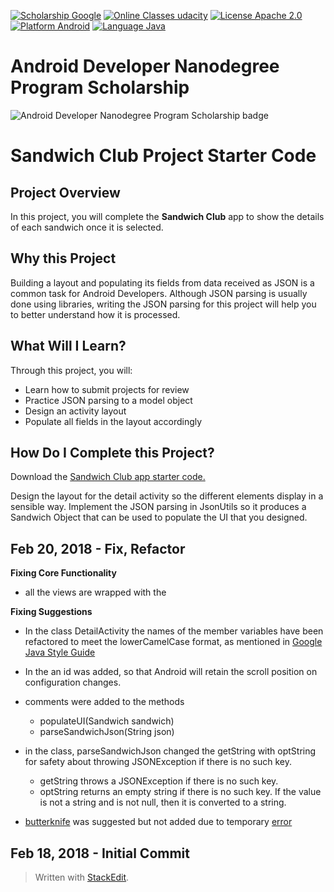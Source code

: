 ﻿[![Scholarship Google](https://img.shields.io/badge/scholarship-Google-brightgreen.svg)](https://www.google.com) [![Online Classes udacity](https://img.shields.io/badge/online%20classes-Udacity-ff69b4.svg)](https://www.udacity.com) [![License Apache 2.0](https://img.shields.io/badge/license-Apache%202.0-green.svg)](https://github.com/fjoglar/android-dev-challenge/blob/master/LICENSE.txt) [![Platform Android](https://img.shields.io/badge/platform-Android-blue.svg)](https://www.android.com) [![Language Java](https://img.shields.io/badge/language-Java-orange.svg)](https://www.java.com)

# Android Developer Nanodegree Program Scholarship

![Android Developer Nanodegree Program Scholarship badge](https://raw.githubusercontent.com/kalxasath/Sandwich-Club/master/assets/android-dev-challenge-badge.png)


# Sandwich Club Project Starter Code

## Project Overview
In this project, you will complete the **Sandwich Club** app to
show the details of each sandwich once it is selected.

## Why this Project

Building a layout and populating its fields from data received as JSON
is a common task for Android Developers. Although JSON parsing is usually
done using libraries, writing the JSON parsing for  this project will
help you to better understand how it is processed.

## What Will I Learn?
Through this project, you will:
- Learn how to submit projects for review
- Practice JSON parsing to a model object
- Design an activity layout
- Populate all fields in the layout accordingly

## How Do I Complete this Project?
Download the [Sandwich Club app starter code.](https://github.com/udacity/sandwich-club-starter-code)

Design the layout for the detail activity so the different elements
display in a sensible way. Implement the JSON parsing in JsonUtils so it
produces a Sandwich Object that can be used to populate the UI that you designed.

## Feb 20, 2018 - Fix, Refactor
**Fixing Core Functionality**
- all the views are wrapped with the <ScrollView>

**Fixing Suggestions**
- In the class DetailActivity the names of the member variables have been refactored to meet the lowerCamelCase format, as mentioned in [Google Java Style Guide](https://google.github.io/styleguide/javaguide.html)

- In the <ScrollView> an id was added, so that Android will retain the scroll position on configuration changes.

- comments were added to the methods
  * populateUI(Sandwich sandwich)
  * parseSandwichJson(String json)

- in the class, parseSandwichJson changed the getString with optString for safety about throwing JSONException if there is no such key.
  * getString throws a JSONException if there is no such key.
  * optString returns an empty string if there is no such key. If the value is not a string and is not null, then it is converted to a string.

- [butterknife](http://jakewharton.github.io/butterknife/) was suggested but not added due to temporary [error](https://github.com/JakeWharton/butterknife/issues/1130)

## Feb 18, 2018 - Initial Commit

> Written with [StackEdit](https://stackedit.io/).
